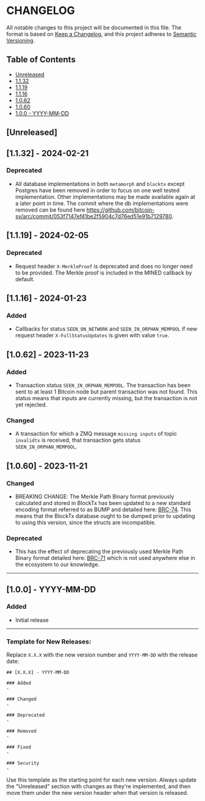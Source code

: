 # CHANGELOG

All notable changes to this project will be documented in this file. The format is based on [Keep a Changelog](https://keepachangelog.com/en/1.0.0/), and this project adheres to [Semantic Versioning](https://semver.org/spec/v2.0.0.html).

## Table of Contents
- [Unreleased](#unreleased)
- [1.1.32](#1132---2024-02-21)
- [1.1.19](#1119---2024-02-05)
- [1.1.16](#1116---2024-01-23)
- [1.0.62](#1062---2023-11-23)
- [1.0.60](#1060---2023-11-21)
- [1.0.0 - YYYY-MM-DD](#100---yyyy-mm-dd)

## [Unreleased]


## [1.1.32] - 2024-02-21

### Deprecated

- All database implementations in both `metamorph` and `blocktx` except Postgres have been removed in order to focus on one well tested implementation. Other implementations may be made available again at a later point in time. The commit where the db implementations were removed can be found here https://github.com/bitcoin-sv/arc/commit/053f7147ef41be2f5904c7d76ed51e91b7129780.

## [1.1.19] - 2024-02-05

### Deprecated

- Request header `X-MerkleProof` is deprecated and does no longer need to be provided. The Merkle proof is included in the MINED callback by default.

## [1.1.16] - 2024-01-23

### Added

- Callbacks for status `SEEN_ON_NETWORK` and `SEEN_IN_ORPHAN_MEMPOOL` if new request header `X-FullStatusUpdates` is given with value `true`.

## [1.0.62] - 2023-11-23

### Added

- Transaction status `SEEN_IN_ORPHAN_MEMPOOL`. The transaction has been sent to at least 1 Bitcoin node but parent transaction was not found. This status means that inputs are currently missing, but the transaction is not yet rejected.

### Changed

- A transaction for which a ZMQ message `missing inputs` of topic `invalidtx` is received, that transaction gets status `SEEN_IN_ORPHAN_MEMPOOL`.

## [1.0.60] - 2023-11-21

### Changed
- BREAKING CHANGE: The Merkle Path Binary format previously calculated and stored in BlockTx has been updated to a new standard encoding format referred to as BUMP and detailed here: [BRC-74](https://brc.dev/74). This means that the BlockTx database ought to be dumped prior to updating to using this version, since the structs are incompatible.

### Deprecated
- This has the effect of deprecating the previously used Merkle Path Binary format detailed here: [BRC-71](https://brc.dev/71) which is not used anywhere else in the ecosystem to our knowledge.

---

## [1.0.0] - YYYY-MM-DD

### Added
- Initial release

---

### Template for New Releases:

Replace `X.X.X` with the new version number and `YYYY-MM-DD` with the release date:

```
## [X.X.X] - YYYY-MM-DD

### Added
-

### Changed
-

### Deprecated
-

### Removed
-

### Fixed
-

### Security
-
```

Use this template as the starting point for each new version. Always update the "Unreleased" section with changes as they're implemented, and then move them under the new version header when that version is released.

